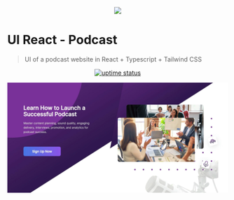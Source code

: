 <p align="center">
  <img src="./public/logo.png" lt="Logo" width="65" />
<p>

# UI React - Podcast
> UI of a podcast website in React + Typescript + Tailwind CSS

<p align="center">
  <a href="https://uptime.betterstack.com/?utm_source=status_badge">
    <img src="https://uptime.betterstack.com/status-badges/v3/monitor/167r9.svg" alt="uptime status">
  </a>
</p>

![Landing](public/previews/landing.webp)
